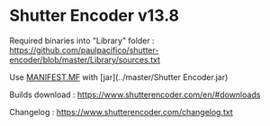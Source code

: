 # Shutter Encoder v13.8

Required binaries into "Library" folder : https://github.com/paulpacifico/shutter-encoder/blob/master/Library/sources.txt

Use [MANIFEST.MF](../master/MANIFEST.MF) with [jar](../master/Shutter Encoder.jar)

Builds download : https://www.shutterencoder.com/en/#downloads

Changelog : https://www.shutterencoder.com/changelog.txt

